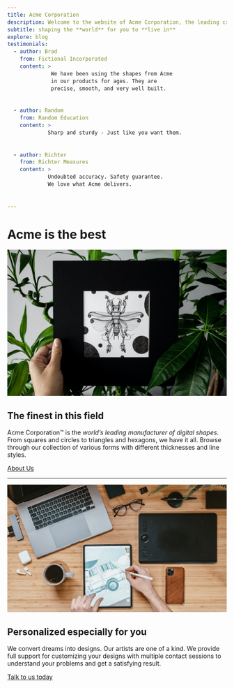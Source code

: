 ```yaml
---
title: Acme Corporation
description: Welcome to the website of Acme Corporation, the leading creator of digital shapes on the planet, providing precise shape creations that are ready to use.
subtitle: shaping the **world** for you to **live in**
explore: blog
testimonials:
  - author: Brad
    from: Fictional Incorporated
    content: >
              We have been using the shapes from Acme 
              in our products for ages. They are 
              precise, smooth, and very well built.


  - author: Random
    from: Random Education
    content: >
             Sharp and sturdy - Just like you want them.


  - author: Richter
    from: Richter Measures
    content: >
             Undoubted accuracy. Safety guarantee.
             We love what Acme delivers.


---
```


Acme is the **best**
==================

![about us](image/about.jpg)

The finest in this field
------------------------

Acme Corporation&trade; is the _world’s leading manufacturer of digital shapes_. From squares and circles to triangles and hexagons, we have it all. Browse through our collection of various forms with different thicknesses and line styles.

[About Us](./about)

* * *

![contact us](image/contact.jpg)

Personalized especially for you
-------------------------------

We convert dreams into designs. Our artists are one of a kind. We provide full support for customizing your designs with multiple contact sessions to understand your problems and get a satisfying result.

[Talk to us today](./contact)